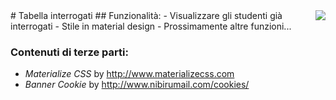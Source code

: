 <img src="http://i.imgur.com/AuXnYox.png" align="right" />
# Tabella interrogati
## Funzionalità:
- Visualizzare gli studenti già interrogati
- Stile in material design
- Prossimamente altre funzioni...

### Contenuti di terze parti: 
- _Materialize CSS_ by http://www.materializecss.com
- _Banner Cookie_ by http://www.nibirumail.com/cookies/
